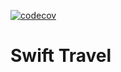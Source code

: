 
[![codecov](https://codecov.io/gh/gaetschwartz/swift_travel/branch/master/graph/badge.svg?token=BS53B3CBIN)](https://codecov.io/gh/gaetschwartz/swift_travel)
# Swift Travel


